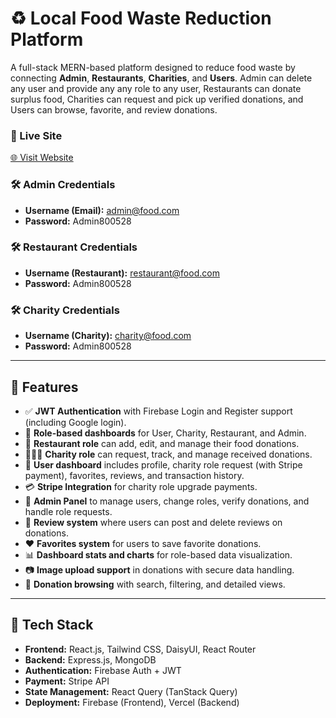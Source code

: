 # ♻️ Local Food Waste Reduction Platform

A full-stack MERN-based platform designed to reduce food waste by connecting **Admin**, **Restaurants**, **Charities**, and **Users**. Admin can delete any user and provide any any role to any user, Restaurants can donate surplus food, Charities can request and pick up verified donations, and Users can browse, favorite, and review donations.

### 🔗 Live Site
[🌐 Visit Website](https://foode-waste-platform.web.app/)

### 🛠 Admin Credentials
- **Username (Email):** admin@food.com  
- **Password:** Admin800528

### 🛠 Restaurant Credentials
- **Username (Restaurant):** restaurant@food.com  
- **Password:** Admin800528

### 🛠 Charity Credentials
- **Username (Charity):** charity@food.com  
- **Password:** Admin800528

---

## 🌟 Features

- ✅ **JWT Authentication** with Firebase Login and Register support (including Google login).
- 🔐 **Role-based dashboards** for User, Charity, Restaurant, and Admin.
- 🏢 **Restaurant role** can add, edit, and manage their food donations.
- 🧑‍🤝‍🧑 **Charity role** can request, track, and manage received donations.
- 👥 **User dashboard** includes profile, charity role request (with Stripe payment), favorites, reviews, and transaction history.
- 💳 **Stripe Integration** for charity role upgrade payments.
- 🧾 **Admin Panel** to manage users, change roles, verify donations, and handle role requests.
- 📝 **Review system** where users can post and delete reviews on donations.
- ❤️ **Favorites system** for users to save favorite donations.
- 📊 **Dashboard stats and charts** for role-based data visualization.
- 📷 **Image upload support** in donations with secure data handling.
- 🔎 **Donation browsing** with search, filtering, and detailed views.

---

## 🚀 Tech Stack

- **Frontend:** React.js, Tailwind CSS, DaisyUI, React Router
- **Backend:** Express.js, MongoDB
- **Authentication:** Firebase Auth + JWT
- **Payment:** Stripe API
- **State Management:** React Query (TanStack Query)
- **Deployment:** Firebase (Frontend), Vercel (Backend)

